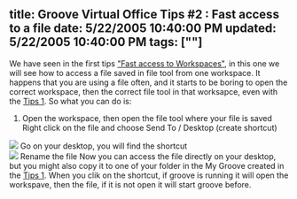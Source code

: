 title: Groove Virtual Office Tips #2 : Fast access to a file
date: 5/22/2005 10:40:00 PM
updated: 5/22/2005 10:40:00 PM
tags: [""]
---
We have seen in the first tips ["Fast access 
to Workspaces"](http://weblogs.asp.net/lkempe/archive/2005/05/21/408188.aspx), in this one we will see how to access a file saved in file 
tool from one workspace. It happens that you are using a file often, and it 
starts to be boring to open the correct workspace, then the correct file tool in 
that worksapce, even with the [Tips 1](http://weblogs.asp.net/lkempe/archive/2005/05/21/408188.aspx). 
So what you can do is:

1.  Open the workspace, then open the file tool where your file is saved 
  Right click on the file and choose Send To / Desktop (create shortcut) 
    
![](http://membres.lycos.fr/lkempe//groovetips02_01.jpg)
  Go on your desktop, you will find the shortcut  
![](http://membres.lycos.fr/lkempe//groovetips02_02.jpg)
  Rename the file
  Now you can access the file directly on your desktop, but you might also 
  copy it to one of your folder in the My Groove created in the [Tips 
1](http://weblogs.asp.net/lkempe/archive/2005/05/21/408188.aspx).
  When you clik on the shortcut, if groove is running it will open the 
  workspave, then the file, if it is not open it will start groove 
before.
